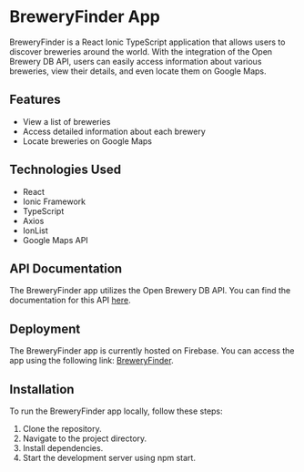 # BreweryFinder App
BreweryFinder is a React Ionic TypeScript application that allows users to discover breweries around the world. With the integration of the Open Brewery DB API, users can easily access information about various breweries, view their details, and even locate them on Google Maps.

## Features
- View a list of breweries
- Access detailed information about each brewery
- Locate breweries on Google Maps

## Technologies Used
- React
- Ionic Framework
- TypeScript
- Axios
- IonList
- Google Maps API

## API Documentation
The BreweryFinder app utilizes the Open Brewery DB API. You can find the documentation for this API [here](https://www.openbrewerydb.org/documentation).

## Deployment
The BreweryFinder app is currently hosted on Firebase. You can access the app using the following link: [BreweryFinder](https://assignment09-28f8d.firebaseapp.com/home).

## Installation
To run the BreweryFinder app locally, follow these steps:
1. Clone the repository.
2. Navigate to the project directory.
3. Install dependencies.
4. Start the development server using npm start.
